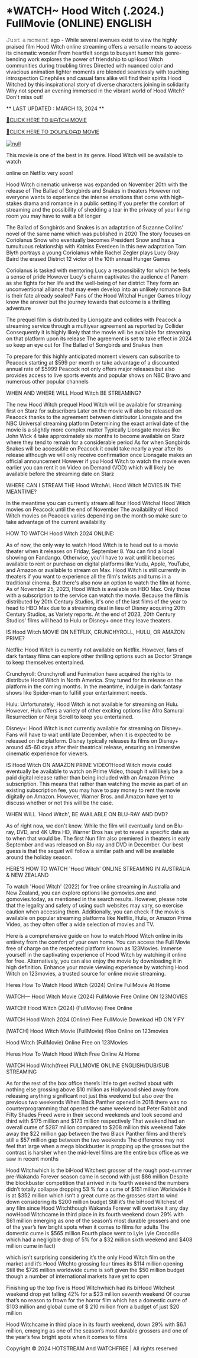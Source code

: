 <h1>*WATCH~ Hood Witch (.2024.) FullMovie (ONLINE) ENGLISH</h1>

𝙹𝚞𝚜𝚝 𝚊 𝚖𝚘𝚖𝚎𝚗𝚝 ago - While several avenues exist to view the highly praised film Hood Witch online streaming offers a versatile means to access its cinematic wonder From heartfelt songs to buoyant humor this genre-bending work explores the power of friendship to upHood Witch communities during troubling times Directed with nuanced color and vivacious animation lighter moments are blended seamlessly with touching introspection Cinephiles and casual fans alike will find their spirits Hood Witched by this inspirational story of diverse characters joining in solidarity Why not spend an evening immersed in the vibrant world of Hood Witch? Don't miss out!
<p dir="auto">** LAST UPDATED : MARCH 13, 2024 **</p>
<p dir="auto"><a href="https://peacockmovie.site/movie/1018634/roqya" rel="nofollow">🔴CLICK HERE TO ᗯᗩTᑕᕼ MOVIE</a></p>
<p dir="auto"><a href="https://peacockmovie.site/movie/1018634/roqya" rel="nofollow">🔴CLICK HERE TO ᗪOᗯᑎᒪOᗩᗪ MOVIE</a></p>
<p dir="auto"><a href="https://peacockmovie.site/movie/1018634/roqya" rel="nofollow"><img src="https://camo.githubusercontent.com/917e6ed5c302499242165dcc02bdbce85c075fd21b35918eb9c0b771855261b8/68747470733a2f2f7374617469632e7769787374617469632e636f6d2f6d656469612f6232343966395f61646163386637306662336634356238383639313639366337376465313866337e6d76322e676966" alt="null" style="max-width: 100%;"></a></p>
<p dir="auto">This movie is one of the best in its genre. Hood Witch will be available to watch</p>
<p dir="auto">online on Netflix very soon!</p>
<p dir="auto">Hood Witch cinematic universe was expanded on November 20th with the release of The Ballad of Songbirds and Snakes in theaters However not everyone wants to experience the intense emotions that come with high-stakes drama and romance in a public setting If you prefer the comfort of streaming and the possibility of shedding a tear in the privacy of your living room you may have to wait a bit longer</p>
<p dir="auto">The Ballad of Songbirds and Snakes is an adaptation of Suzanne Collins' novel of the same name which was published in 2020 The story focuses on Coriolanus Snow who eventually becomes President Snow and has a tumultuous relationship with Katniss Everdeen In this new adaptation Tom Blyth portrays a young Coriolanus while Rachel Zegler plays Lucy Gray Baird the erased District 12 victor of the 10th annual Hunger Games</p>
<p dir="auto">Coriolanus is tasked with mentoring Lucy a responsibility for which he feels a sense of pride However Lucy's charm captivates the audience of Panem as she fights for her life and the well-being of her district They form an unconventional alliance that may even develop into an unlikely romance But is their fate already sealed? Fans of the Hood Witchal Hunger Games trilogy know the answer but the journey towards that outcome is a thrilling adventure</p>
<p dir="auto">The prequel film is distributed by Lionsgate and collides with Peacock a streaming service through a multiyear agreement as reported by Collider Consequently it is highly likely that the movie will be available for streaming on that platform upon its release The agreement is set to take effect in 2024 so keep an eye out for The Ballad of Songbirds and Snakes then</p>
<p dir="auto">To prepare for this highly anticipated moment viewers can subscribe to Peacock starting at $599 per month or take advantage of a discounted annual rate of $5999 Peacock not only offers major releases but also provides access to live sports events and popular shows on NBC Bravo and numerous other popular channels</p>
<p dir="auto">WHEN AND WHERE WILL Hood Witch BE STREAMING?</p>
<p dir="auto">The new Hood Witch prequel Hood Witch will be available for streaming first on Starz for subscribers Later on the movie will also be released on Peacock thanks to the agreement between distributor Lionsgate and the NBC Universal streaming platform Determining the exact arrival date of the movie is a slightly more complex matter Typically Lionsgate movies like John Wick 4 take approximately six months to become available on Starz where they tend to remain for a considerable period As for when Songbirds Snakes will be accessible on Peacock it could take nearly a year after its release although we will only receive confirmation once Lionsgate makes an official announcement However if you Hood Witch to watch the movie even earlier you can rent it on Video on Demand (VOD) which will likely be available before the streaming date on Starz</p>
<p dir="auto">WHERE CAN I STREAM THE Hood WitchAL Hood Witch MOVIES IN THE MEANTIME?</p>
<p dir="auto">In the meantime you can currently stream all four Hood Witchal Hood Witch movies on Peacock until the end of November The availability of Hood Witch movies on Peacock varies depending on the month so make sure to take advantage of the current availability</p>
<p dir="auto">HOW TO WATCH Hood Witch 2024 ONLINE:</p>
<p dir="auto">As of now, the only way to watch Hood Witch is to head out to a movie theater when it releases on Friday, September 8. You can find a local showing on Fandango. Otherwise, you'll have to wait until it becomes available to rent or purchase on digital platforms like Vudu, Apple, YouTube, and Amazon or available to stream on Max. Hood Witch is still currently in theaters if you want to experience all the film's twists and turns in a traditional cinema. But there's also now an option to watch the film at home. As of November 25, 2023, Hood Witch is available on HBO Max. Only those with a subscription to the service can watch the movie. Because the film is distributed by 20th Century Studios, it's one of the last films of the year to head to HBO Max due to a streaming deal in lieu of Disney acquiring 20th Century Studios, as Variety reports. At the end of 2023, 20th Century Studios' films will head to Hulu or Disney+ once they leave theaters.</p>
<p dir="auto">IS Hood Witch MOVIE ON NETFLIX, CRUNCHYROLL, HULU, OR AMAZON PRIME?</p>
<p dir="auto">Netflix: Hood Witch is currently not available on Netflix. However, fans of dark fantasy films can explore other thrilling options such as Doctor Strange to keep themselves entertained.</p>
<p dir="auto">Crunchyroll: Crunchyroll and Funimation have acquired the rights to distribute Hood Witch in North America. Stay tuned for its release on the platform in the coming months. In the meantime, indulge in dark fantasy shows like Spider-man to fulfill your entertainment needs.</p>
<p dir="auto">Hulu: Unfortunately, Hood Witch is not available for streaming on Hulu. However, Hulu offers a variety of other exciting options like Afro Samurai Resurrection or Ninja Scroll to keep you entertained.</p>
<p dir="auto">Disney+: Hood Witch is not currently available for streaming on Disney+. Fans will have to wait until late December, when it is expected to be released on the platform. Disney typically releases its films on Disney+ around 45-60 days after their theatrical release, ensuring an immersive cinematic experience for viewers.</p>
<p dir="auto">IS Hood Witch ON AMAZON PRIME VIDEO?Hood Witch movie could eventually be available to watch on Prime Video, though it will likely be a paid digital release rather than being included with an Amazon Prime subscription. This means that rather than watching the movie as part of an existing subscription fee, you may have to pay money to rent the movie digitally on Amazon. However, Warner Bros. and Amazon have yet to discuss whether or not this will be the case.</p>
<p dir="auto">WHEN WILL 'Hood Witch', BE AVAILABLE ON BLU-RAY AND DVD?</p>
<p dir="auto">As of right now, we don't know. While the film will eventually land on Blu-ray, DVD, and 4K Ultra HD, Warner Bros has yet to reveal a specific date as to when that would be. The first Nun film also premiered in theaters in early September and was released on Blu-ray and DVD in December. Our best guess is that the sequel will follow a similar path and will be available around the holiday season.</p>
<p dir="auto">HERE'S HOW TO WATCH 'Hood Witch' ONLINE STREAMING IN AUSTRALIA &amp; NEW ZEALAND</p>
<p dir="auto">To watch 'Hood Witch' (2022) for free online streaming in Australia and New Zealand, you can explore options like gomovies.one and gomovies.today, as mentioned in the search results. However, please note that the legality and safety of using such websites may vary, so exercise caution when accessing them. Additionally, you can check if the movie is available on popular streaming platforms like Netflix, Hulu, or Amazon Prime Video, as they often offer a wide selection of movies and TV.</p>
<p dir="auto">Here is a comprehensive guide on how to watch Hood Witch online in its entirety from the comfort of your own home. You can access the Full Movie free of charge on the respected platform known as 123Movies. Immerse yourself in the captivating experience of Hood Witch by watching it online for free. Alternatively, you can also enjoy the movie by downloading it in high definition. Enhance your movie viewing experience by watching Hood Witch on 123movies, a trusted source for online movie streaming.</p>
<p dir="auto">Heres How To Watch Hood Witch (2024) Online FullMovie At Home</p>
<p dir="auto">WATCH— Hood Witch Movie (2024) FullMovie Free Online ON 123MOVIES</p>
<p dir="auto">WATCH! Hood Witch (2024) (FullMovie) Free Online</p>
<p dir="auto">WATCH Hood Witch 2024 (Online) Free FullMovie Download HD ON YIFY</p>
<p dir="auto">[WATCH] Hood Witch Movie (FullMovie) fRee Online on 123movies</p>
<p dir="auto">Hood Witch (FullMovie) Online Free on 123Movies</p>
<p dir="auto">Heres How To Watch Hood Witch Free Online At Home</p>
<p dir="auto">WATCH Hood Witch(free) FULLMOVIE ONLINE ENGLISH/DUB/SUB STREAMING</p>
<p dir="auto">As for the rest of the box office there’s little to get excited about with nothing else grossing above $10 million as Hollywood shied away from releasing anything significant not just this weekend but also over the previous two weekends When Black Panther opened in 2018 there was no counterprogramming that opened the same weekend but Peter Rabbit and Fifty Shades Freed were in their second weekends and took second and third with $175 million and $173 million respectively That weekend had an overall cume of $287 million compared to $208 million this weekend Take away the $22 million gap between the two Black Panther films and there’s still a $57 million gap between the two weekends The difference may not feel that large when a mega blockbuster is propping up the grosses but the contrast is harsher when the mid-level films are the entire box office as we saw in recent months</p>
<p dir="auto">Hood Witchwhich is the biHood Witchest grosser of the rough post-summer pre-Wakanda Forever season came in second with just $86 million Despite the blockbuster competition that arrived in its fourth weekend the numbers didn’t totally collapse dropping 53 % for a cume of $151 million Worldwide it is at $352 million which isn’t a great cume as the grosses start to wind down considering its $200 million budget Still it’s the biHood Witchest of any film since Hood Witchthough Wakanda Forever will overtake it any day nowHood Witchcame in third place in its fourth weekend down 29% with $61 million emerging as one of the season’s most durable grossers and one of the year’s few bright spots when it comes to films for adults The domestic cume is $565 million Fourth place went to Lyle Lyle Crocodile which had a negligible drop of 5% for a $32 million sixth weekend and $408 million cume in fact)</p>
<p dir="auto">which isn’t surprising considering it’s the only Hood Witch film on the market and it’s Hood Witchto grossing four times its $114 million opening Still the $726 million worldwide cume is soft given the $50 million budget though a number of international markets have yet to open</p>
<p dir="auto">Finishing up the top five is Hood Witchwhich had its biHood Witchest weekend drop yet falling 42% for a $23 million seventh weekend Of course that’s no reason to frown for the horror film which has a domestic cume of $103 million and global cume of $ 210 million from a budget of just $20 million</p>
<p dir="auto">Hood Witchcame in third place in its fourth weekend, down 29% with $6.1 million, emerging as one of the season’s most durable grossers and one of the year’s few bright spots when it comes to films</p>
<p dir="auto">Copyright © 2024 HOTSTREAM And WATCHFREE | All rights reserved</p>
</article>
